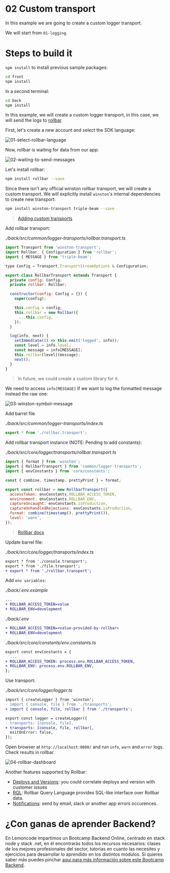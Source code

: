 # 02 Custom transport

In this example we are going to create a custom logger transport.

We will start from `01-logging`.

# Steps to build it

`npm install` to install previous sample packages:

```bash
cd front
npm install

```

In a second terminal:

```bash
cd back
npm install

```

In this example, we will create a custom logger transport, in this case, we will send the logs to [rollbar](https://rollbar.com/).

First, let's create a new account and select the SDK language:

![01-select-rollbar-language](./readme-resources/01-select-rollbar-language.png)

Now, rollbar is waiting for data from our app:

![02-waiting-to-send-messages](./readme-resources/02-waiting-to-send-messages.png)

Let's install rollbar:

```bash
npm install rollbar --save

```

Since there isn't any official winston rollbar transport, we will create a custom transport. We will explicitly install `winston`'s internal dependencies to create new transport:

```bash
npm install winston-transport triple-beam --save

```

> [Adding custom transports](https://github.com/winstonjs/winston#adding-custom-transports)

Add rollbar transport:

_./back/src/common/logger-transports/rollbar.transport.ts_

```javascript
import Transport from 'winston-transport';
import Rollbar, { Configuration } from 'rollbar';
import { MESSAGE } from 'triple-beam';

type Config = Transport.TransportStreamOptions & Configuration;

export class RollbarTransport extends Transport {
  private config: Config;
  private rollbar: Rollbar;

  constructor(config: Config = {}) {
    super(config);

    this.config = config;
    this.rollbar = new Rollbar({
      ...this.config,
    });
  }

  log(info, next) {
    setImmediate(() => this.emit('logged', info));
    const level = info.level;
    const message = info[MESSAGE];
    this.rollbar[level](message);
    next();
  }
}

```

> In future, we could create a custom library for it.

We need to access `info[MESSAGE]` if we want to log the formatted message instead the raw one:

![03-winston-symbol-message](./readme-resources/03-winston-symbol-message.png)

Add barrel file

_./back/src/common/logger-transports/index.ts_

```javascript
export * from './rollbar.transport';

```

Add rollbar transport instance (NOTE: Pending to add constants):

_./back/src/core/logger/transports/rollbar.transport.ts_

```javascript
import { format } from 'winston';
import { RollbarTransport } from 'common/logger-transports';
import { envConstants } from 'core/constants';

const { combine, timestamp, prettyPrint } = format;

export const rollbar = new RollbarTransport({
  accessToken: envConstants.ROLLBAR_ACCESS_TOKEN,
  environment: envConstants.ROLLBAR_ENV,
  captureUncaught: envConstants.isProduction,
  captureUnhandledRejections: envConstants.isProduction,
  format: combine(timestamp(), prettyPrint()),
  level: 'warn',
});

```

> [Rollbar docs](https://docs.rollbar.com/docs/nodejs)

Update barrel file:

_./back/src/core/logger/transports/index.ts_

```diff
export * from './console.transport';
export * from './file.transport';
+ export * from './rollbar.transport';

```

Add `env variables`:

_./back/.env.example_

```diff
...
+ ROLLBAR_ACCESS_TOKEN=value
+ ROLLBAR_ENV=development

```

_./back/.env_

```diff
+ ROLLBAR_ACCESS_TOKEN=<value-provided-by-rollbar>
+ ROLLBAR_ENV=development

```

_./back/src/core/constants/env.constants.ts_

```diff
export const envConstants = {
  ...
+ ROLLBAR_ACCESS_TOKEN: process.env.ROLLBAR_ACCESS_TOKEN,
+ ROLLBAR_ENV: process.env.ROLLBAR_ENV,
};

```

Use transport:

_./back/src/core/logger/logger.ts_

```diff
import { createLogger } from 'winston';
- import { console, file } from './transports';
+ import { console, file, rollbar } from './transports';

export const logger = createLogger({
- transports: [console, file],
+ transports: [console, file, rollbar],
  exitOnError: false,
});

```

Open browser at `http://localhost:8080/` and run `info`, `warn` and `error` logs. Check results in rollbar.

![04-rollbar-dashboard](./readme-resources/04-rollbar-dashboard.png)

Another features supported by Rollbar:

- [Deploys and Versions](https://docs.rollbar.com/docs/deploy-tracking): you could correlate deploys and version with customer issues
- [RQL](https://docs.rollbar.com/docs/rql): Rollbar Query Language provides SQL-like interface over Rollbar data.
- [Notifications](https://docs.rollbar.com/docs/notifications): send by email, slack or another app errors occurences.

# ¿Con ganas de aprender Backend?

En Lemoncode impartimos un Bootcamp Backend Online, centrado en stack node y stack .net, en él encontrarás todos los recursos necesarios: clases de los mejores profesionales del sector, tutorías en cuanto las necesites y ejercicios para desarrollar lo aprendido en los distintos módulos. Si quieres saber más puedes pinchar [aquí para más información sobre este Bootcamp Backend](https://lemoncode.net/bootcamp-backend#bootcamp-backend/banner).
